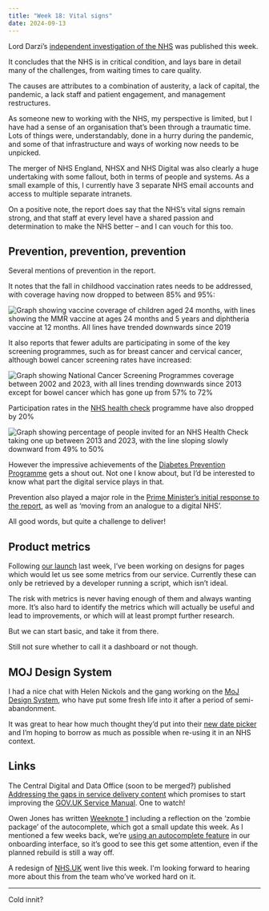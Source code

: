```yaml
---
title: "Week 18: Vital signs"
date: 2024-09-13
---
```


Lord Darzi’s [independent investigation of the NHS](https://www.gov.uk/government/publications/independent-investigation-of-the-nhs-in-england) was published this week.

It concludes that the NHS is in critical condition, and lays bare in detail many of the challenges, from waiting times to care quality.

The causes are attributes to a combination of austerity, a lack of capital, the pandemic, a lack staff and patient engagement, and management restructures.

As someone new to working with the NHS, my perspective is limited, but I have had a sense of an organisation that’s been through a traumatic time. Lots of things were, understandably, done in a hurry during the pandemic, and some of that infrastructure and ways of working now needs to be unpicked.

The merger of NHS England, NHSX and NHS Digital was also clearly a huge undertaking with some fallout, both in terms of people and systems. As a small example of this, I currently have 3 separate NHS email accounts  and access to multiple separate intranets.

On a positive note, the report does say that the NHS’s vital signs remain strong, and that staff at every level have a shared passion and determination to make the NHS better – and I can vouch for this too.

## Prevention, prevention, prevention

Several mentions of prevention in the report.

It notes that the fall in childhood vaccination rates needs to be addressed, with coverage having now dropped to between 85% and 95%:

![Graph showing vaccine coverage of children aged 24 months, with lines showing the MMR vaccine at ages 24 months and 5 years and diphtheria vaccine at 12 months. All lines have trended downwards since 2019](/images/childhood-vaccination-graph.png)

It also reports that fewer adults are participating in some of the key screening programmes, such as for breast cancer and cervical cancer, although bowel cancer screening rates have increased:

![Graph showing National Cancer Screening Programmes coverage between 2002 and 2023, with all lines trending downwards since 2013 except for bowel cancer which has gone up from 57% to 72%](/images/cancer-screening-programmes-chart.png)

Participation rates in the [NHS health check](https://www.nhs.uk/conditions/nhs-health-check/) programme have also dropped by 20%

![Graph showing percentage of people invited for an NHS Health Check taking one up between 2013 and 2023, with the line sloping slowly downward from 49% to 50%](/images/health-check-graph.png)

However the impressive achievements of the [Diabetes Prevention Programme](https://www.england.nhs.uk/diabetes/diabetes-prevention/) gets a shout out. Not one I know about, but I’d be interested to know what part the digital service plays in that.

Prevention also played a major role in the [Prime Minister’s initial response to the report](https://www.gov.uk/government/speeches/pm-speech-on-the-nhs-12-september-2024), as well as ‘moving from an analogue to a digital NHS’.

All good words, but quite a challenge to deliver!

## Product metrics

Following [our launch](/posts/week-17-go-go-go/) last week, I’ve been working on designs for pages which would let us see some metrics from our service. Currently these can only be retrieved by a developer running a script, which isn’t ideal.

The risk with metrics is never having enough of them and always wanting more. It’s also hard to identify the metrics which will actually be useful and lead to improvements, or which will at least prompt further research.

But we can start basic, and take it from there.

Still not sure whether to call it a dashboard or not though.

## MOJ Design System

I had a nice chat with Helen Nickols and the gang working on the [MoJ Design System](https://design-patterns.service.justice.gov.uk), who have put some fresh life into it after a period of semi-abandonment.

It was great to hear how much thought they’d put into their [new date picker](https://design-patterns.service.justice.gov.uk/components/date-picker/) and I’m hoping to borrow as much as possible when re-using it in an NHS context.

## Links

The Central Digital and Data Office (soon to be merged?) published [Addressing the gaps in service delivery content](https://services.blog.gov.uk/2024/09/10/addressing-the-gaps-in-service-delivery-content/) which promises to start improving the [GOV.UK Service Manual](https://www.gov.uk/service-manual). One to watch!

Owen Jones has written [Weeknote 1](https://owenis.online/pages/blog/weeknotes/2024-09-13/) including a reflection on the ‘zombie package’ of the autocomplete, which got a small update this week. As I mentioned a few weeks back, we’re [using an autocomplete feature](/posts/week-16-onboarding-organisations/) in our onboarding interface, so it’s good to see this get some attention, even if the planned rebuild is still a way off.

A redesign of [NHS.UK](https://www.nhs.uk) went live this week. I'm looking forward to hearing more about this from the team who’ve worked hard on it.

---

Cold innit?
